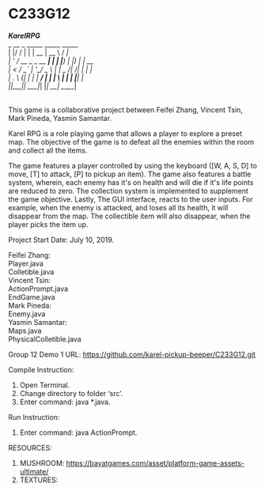 # C233G12
***********************************************KarelRPG*********************************************** <br/>
  _  __              _   _____  _____   _____ <br/>
 | |/ /             | | |  __ \|  __ \ / ____|<br/>
 | ' / __ _ _ __ ___| | | |__) | |__) | |  __ <br/>
 |  < / _` | '__/ _ \ | |  _  /|  ___/| | |_ |<br/>
 | . \ (_| | | |  __/ | | | \ \| |    | |__| |<br/>
 |_|\_\__,_|_|  \___|_| |_|  \_\_|     \_____|<br/>
                                              <br/>

This game is a collaborative project between Feifei Zhang, Vincent Tsin, Mark Pineda, Yasmin Samantar.<br/>


Karel RPG is a role playing game that allows a player to explore a preset map. The objective of the game is to defeat all the enemies within the room and collect all the items. <br/>

The game features a player controlled by using the keyboard ([W, A, S, D] to move, [T] to attack, [P] to pickup an item). The game also features a battle system, wherein, each enemy has it's on health and will die if it's life points are reduced to zero. The collection system is implemented to supplement the game objective. Lastly, The GUI interface, reacts to the user inputs. For example, when the enemy is attacked, and loses all its health, it will disappear from the map. The collectible item will also disappear, when the player picks the item up. <br/>

Project Start Date: July 10, 2019.<br/>

Feifei Zhang:<br/>
Player.java<br/>
Colletible.java<br/>
Vincent Tsin:<br/>
ActionPrompt.java<br/>
EndGame.java<br/>
Mark Pineda:<br/>
Enemy.java<br/>
Yasmin Samantar:<br/>
Maps.java<br/>
PhysicalColletible.java<br/>

Group 12 Demo 1 URL: https://github.com/karel-pickup-beeper/C233G12.git

Compile Instruction:
1. Open Terminal.
2. Change directory to folder ‘src’.
3. Enter command: java *.java.

Run Instruction:
1. Enter command: java ActionPrompt.


RESOURCES:
1. MUSHROOM: https://bayatgames.com/asset/platform-game-assets-ultimate/
2. TEXTURES:
